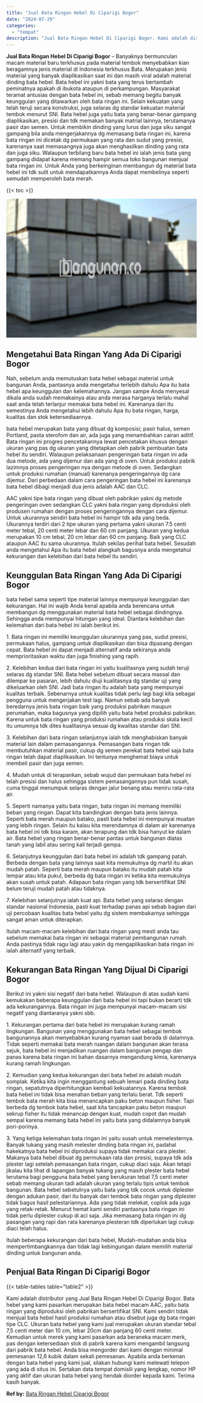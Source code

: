 ```yaml
---
title: "Jual Bata Ringan Hebel Di Ciparigi Bogor"
date: "2024-07-29"
categories: 
  - "tempat"
description: "Jual Bata Ringan Hebel Di Ciparigi Bogor. Kami adalah distributor yang Jual Bata Ringan Hebel Di Ciparigi Bogor. Bata hebel yang kami pasarkan merupakan bata..."
---
```


**Jual Bata Ringan Hebel Di Ciparigi Bogor** – Banyaknya bermunculan macam material baru terkhusus pada material tembok menyebabkan kian beragamnya jenis material di Indonesia terkhusus Bata. Merupakan jenis material yang banyak diaplikasikan saat ini dan masih viral adalah material dinding bata hebel. Bata hebel ini yakni bata yang terus bertambah peminatnya apakah di ibukota ataupun di perkampungan. Masyarakat teramat antusias dengan bata hebel ini, sebab memang begitu banyak keunggulan yang ditawarkan oleh bata ringan ini. Selain kekuatan yang telah teruji secara konstruksi, juga selaras dg standar kekuatan material tembok menurut SNI. Bata hebel juga yaitu bata yang benar-benar gampang diaplikasikan, presisi dan tdk memakan banyak matrial lainnya, terutamanya pasir dan semen. Untuk membikin dinding yang lurus dan juga siku sangat gampang bila anda mengerjakannya dg memasang bata ringan ini, karena bata ringan ini dicetak dg permukaan yang rata dan sudut yang presisi, karenanya saat memasangnya juga akan menghasilkan dinding yang rata dan juga siku. Walaupun terbilang baru bata hebel ini ialah jenis bata yang gampang didapat karena memang hampir semua toko bangunan menjual bata ringan ini. Untuk Anda yang berkeinginan membangun dg material bata hebel ini tdk sulit untuk mendapatkannya Anda dapat membelinya seperti semudah memperoleh bata merah.

{{< toc >}}

![Jual Bata Ringan Hebel Di Ciparigi Bogor](/images/jual-hebel-murah-37.png)

## Mengetahui Bata Ringan Yang Ada Di Ciparigi Bogor

Nah, sebelum anda memutuskan bata hebel sebagai material untuk bangunan Anda, pantasnya anda mengetahui terlebih dahulu Apa itu bata hebel apa keunggulan dan kelemahannya. Jangan sampe Anda menyesal dikala anda sudah memakainya atau anda merasa harganya terlalu mahal saat anda telah terlanjur memakai bata hebel ini. Karenanya dari itu semestinya Anda mengetahui lebih dahulu Apa itu bata ringan, harga, kualitas dan stok ketersediaannya.

bata hebel merupakan bata yang dibuat dg komposisi; pasir halus, semen Portland, pasta sterofom dan air, ada juga yang menambahkan cairan aditif. Bata ringan ini progres pencetakannya lewat pencetakan khusus dengan ukuran yang pas dg ukuran yang ditetapkan oleh pabrik pembuatan bata hebel itu sendiri. Walaupun pelaksanaan pengeringan bata ringan ini ada dua metode, ada yang dijemur dan ada yang di oven. Untuk produksi pabrik lazimnya proses pengeringan nya dengan metode di oven. Sedangkan untuk produksi rumahan (manual) karenanya pengeringannya dg cara dijemur. Dari perbedaan dalam cara pengeringan bata hebel ini karenanya bata hebel dibagi menjadi dua jenis adalah AAC dan CLC.

AAC yakni tipe bata ringan yang dibuat oleh pabrikan yakni dg metode pengeringan oven sedangkan CLC yakni bata ringan yang diproduksi oleh produsen rumahan dengan proses pengeringannya dengan cara dijemur. Untuk ukurannya sendiri bata hebel ini hampir tdk ada yang beda. Ukurannya terdiri dari 2 tipe ukuran yang pertama yakni ukuran 7.5 centi meter tebal, 20 centi meter lebar dan 60 cm panjang. Ukuran yang kedua merupakan 10 cm tebal, 20 cm lebar dan 60 cm panjang. Baik yang CLC ataupun AAC itu sama ukurannya. Itulah sekilas perihal bata hebel. Sesudah anda mengetahui Apa itu bata hebel alangkah bagusnya anda mengetahui kekurangan dan kelebihan dari bata hebel itu sendiri.

## Keunggulan Bata Ringan Yang Ada Di Ciparigi Bogor

bata hebel sama seperti tipe material lainnya mempunyai keunggulan dan kekurangan. Hal ini wajib Anda kenal apabila anda berencana untuk membangun dg menggunakan material bata hebel sebagai dindingnya. Sehingga anda mempunyai hitungan yang ideal. Diantara kelebihan dan kelemahan dari bata hebel ini ialah berikut ini.

1\. Bata ringan ini memiliki keunggulan ukurannya yang pas, sudut presisi, permukaan halus, gampang untuk diaplikasikan dan bisa dipasang dengan cepat. Bata hebel ini dapat menjadi alternatif anda sekiranya anda memprioritaskan waktu dan juga finishing yang rapih.

2\. Kelebihan kedua dari bata ringan ini yaitu kualitasnya yang sudah teruji selaras dg standar SNI. Bata hebel sebelum dibuat secara massal dan dilempar ke pasaran, lebih dahulu diuji kualitasnya dg standar uji yang dikeluarkan oleh SNI. Jadi bata ringan itu adalah bata yang mempunyai kualitas terbaik. Sebenarnya untuk kualitas tidak perlu lagi bagi kita sebagai pengguna untuk mengerjakan test lagi. Namun sebab ada banyak beredarnya jenis bata ringan baik yang produksi pabrikan maupun perumahan, maka bagusnya yang dipilih yaitu bata hebel produksi pabrikan. Karena untuk bata ringan yang produksi rumahan atau produksi skala kecil itu umumnya tdk dites kualitasnya sesuai dg kwalitas standar dari SNI.

3\. Kelebihan dari bata ringan selanjutnya ialah tdk menghabiskan banyak material lain dalam pemasangannya. Pemasangan bata ringan tdk membutuhkan material pasir, cukup dg semen perekat bata hebel saja bata ringan telah dapat diaplikasikan. Ini tentunya menghemat biaya untuk membeli pasir dan juga semen.

4\. Mudah untuk di terapankan, sebab wujud dan permukaan bata hebel ini telah presisi dan halus sehingga sistem pemasangannya pun tidak susah, cuma tinggal menumpuk selaras dengan jalur benang atau meniru rata-rata air.

5\. Seperti namanya yaitu bata ringan, bata ringan ini memang memiliki beban yang ringan. Dapat kita bandingkan dengan bata jenis lainnya. Seperti bata merah maupun batako, pasti bata hebel ini mempunyai muatan yang lebih ringan. Selain itu kalau kita merendamnya di dalam air karenanya bata hebel ini tdk bisa karam, akan terapung dan tdk bisa hanyut ke dalam air. Bata hebel yang ringan benar-benar pantas untuk bangunan diatas tanah yang labil atau sering kali terjadi gempa.

6\. Selanjutnya keunggulan dari bata hebel ini adalah tdk gampang patah. Berbeda dengan bata yang lainnya saat kita memukulnya dg martil itu akan mudah patah. Seperti bata merah maupun batako itu mudah patah kita lempar atau kita pukul, berbeda dg bata ringan ini ketika kita memukulnya akan susah untuk patah. Adapaun bata ringan yang tdk bersertifikat SNI belum teruji mudah patah atau tidaknya.

7\. Kelebihan selanjutnya ialah kuat api. Bata hebel yang selaras dengan standar nasional Indonesia, pasti kuat terhadap panas api sebab bagian dari uji percobaan kualitas bata hebel yaitu dg sistem membakarnya sehingga sangat aman untuk diterapkan.

Itulah macam-macam kelebihan dari bata ringan yang mesti anda tau sebelum memakai bata ringan ini sebagai material pembangunan rumah. Anda pastinya tidak ragu lagi atau yakin dg mengaplikasikan bata ringan ini ialah alternatif yang terbaik.

## Kekurangan Bata Ringan Yang Dijual Di Ciparigi Bogor

Berikut ini yakni sisi negatif dari bata hebel. Walaupun di atas sudah kami kemukakan beberapa keunggulan dari bata hebel ini tapi bukan berarti tdk ada kekurangannya. Bata ringan ini juga mempunyai macam-macam sisi negatif yang diantaranya yakni sbb.

1\. Kekurangan pertama dari bata hebel ini merupakan kurang ramah lingkungan. Bangunan yang menggunakan bata hebel sebagai tembok bangunannya akan menyebabkan kurang nyaman saat berada di dalamnya. Tidak seperti memakai bata merah ruangan dalam bangunan akan terasa sejuk, bata hebel ini menjadikan ruangan dalam bangunan pengap dan panas karena bata ringan ini bahan dasarnya mengandung kimia, karenanya kurang ramah lingkungan.

2\. Kemudian yang kedua kekurangan dari bata hebel ini adalah mudah somplak. Ketika kita ingin menggantung sebuah lemari pada dinding bata ringan, sepatutnya diperhitungkan kembali kekuatannya. Karena tembok bata hebel ini tidak bisa menahan beban yang terlalu berat. Tdk seperti tembok bata merah kita bisa menancapkan paku beton maupun fisher. Tapi berbeda dg tembok bata hebel, saat kita tancapkan paku beton maupun sekrup fisher itu tidak menancap dengan kuat, mudah copot dan mudah sempal karena memang bata hebel ini yaitu bata yang didalamnya banyak pori-porinya.

3\. Yang ketiga kelemahan bata ringan ini yaitu susah untuk memelesternya. Banyak tukang yang masih melester dinding bata ringan ini, padahal hakekatnya bata hebel ini diproduksi supaya tidak memakai cara plester. Makanya bata hebel dibuat dg permukaan rata dan presisi, supaya tdk ada plester lagi setelah pemasangan bata ringan, cukup diaci saja. Akan tetapi jikalau kita lihat di lapangan banyak tukang yang masih plester bata hebel terutama bagi pengguna bata hebel yang berukuran tebal 7,5 centi meter sebab memang ukuran tadi adalah ukuran yang terlalu tipis untuk tembok bangunan. Bata hebel sebetulnya yaitu bata yang tdk cocok untuk diplester dengan adukan pasir, dari itu banyak dari tembok bata ringan yang diplester tidak bagus hasil pelestariannya. Ada yang tidak melekat, coplok ada juga yang retak-retak. Menurut hemat kami sendiri pantasnya bata ringan ini tidak perlu diplester cukup di aci saja. Jika memasang bata ringan ini dg pasangan yang rapi dan rata karenanya plesteran tdk diperlukan lagi cukup diaci telah halus.

Itulah beberapa kekurangan dari bata hebel, Mudah-mudahan anda bisa mempertimbangkannya dan tidak lagi kebingungan dalam memilih material dinding untuk bangunan anda.

## Penjual Bata Ringan Di Ciparigi Bogor

{{< table-tables table="table2" >}}

Kami adalah distributor yang Jual Bata Ringan Hebel Di Ciparigi Bogor. Bata hebel yang kami pasarkan merupakan bata hebel macam AAC, yaitu bata ringan yang diproduksi oleh pabrikan bersertifikat SNI. Kami sendiri tidak menjual bata hebel hasil produksi rumahan atau disebut juga dg bata ringan tipe CLC. Ukuran bata hebel yang kami jual merupakan ukuran standar tebal 7,5 centi meter dan 10 cm, lebar 20cm dan panjang 60 centi meter. Kemudian untuk merek yang kami pasarkan ada beraneka macam merk, pas dengan ketersediaan stok di pabrik karena kami mengambil langsung dari pabrik bata hebel. Anda bisa mengorder dari kami dengan minimal pemesanan 12,6 kubik dalam sekali pemesanan. Apabila anda berkenan dengan bata hebel yang kami jual, silakan hubungi kami melewati telepon yang ada di situs ini. Sertakan data tempat domisili yang lengkap, nomor HP yang aktif dan ukuran bata hebel yang hendak diorder kepada kami. Terima kasih banyak.

**Ref by:** [Bata Ringan Hebel Ciparigi Bogor](https://id.wikipedia.org/wiki/Bata)

